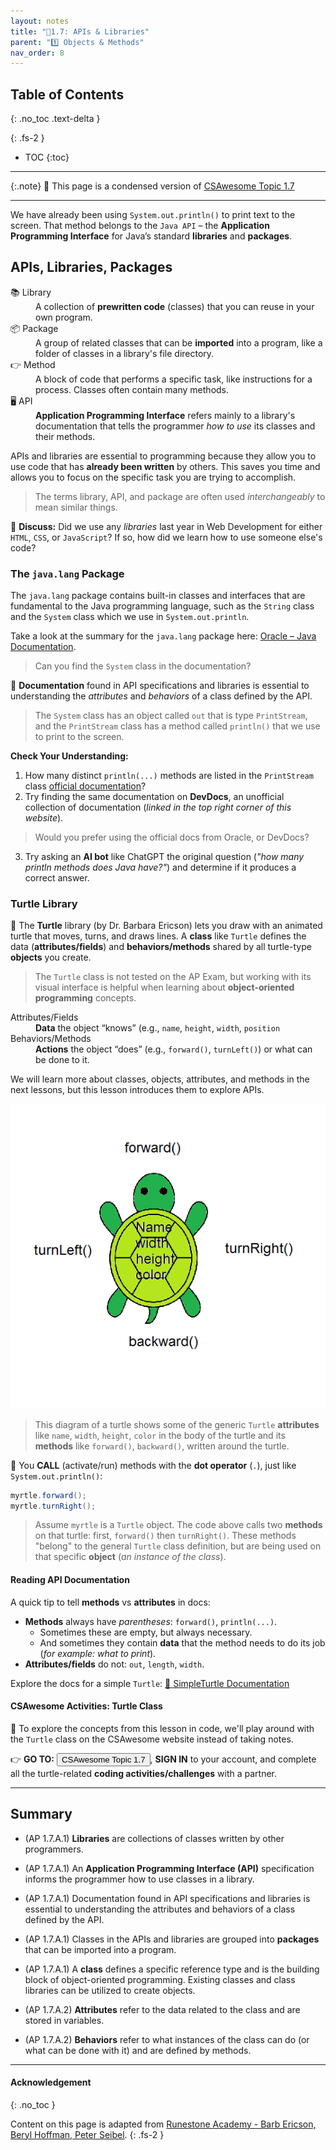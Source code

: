 ```yaml
---
layout: notes
title: "📓1.7: APIs & Libraries" 
parent: "1️⃣ Objects & Methods"
nav_order: 8
---
```


## Table of Contents
{: .no_toc .text-delta }

{: .fs-2 }
- TOC
{:toc}

---

{:.note}
📖 This page is a condensed version of [CSAwesome Topic 1.7](https://runestone.academy/ns/books/published/csawesome2/topic-1-7-APIs-and-libraries.html) 

---

We have already been using `System.out.println()` to print text to the screen. That method belongs to the `Java API` – the **Application Programming Interface** for Java’s standard **libraries** and **packages**.

## APIs, Libraries, Packages

<html>
  <dl>
    <dt>📚 Library</dt>
    <dd>A collection of <strong>prewritten code</strong> (classes) that you can reuse in your own program.</dd>
    <dt>📦 Package</dt>
    <dd>A group of related classes that can be <strong>imported</strong> into a program, like a folder of classes in a library's file directory.</dd>
    <dt>👉 Method</dt>
    <dd>A block of code that performs a specific task, like instructions for a process. Classes often contain many methods.</dd>
    <dt>🖥️ API</dt>
    <dd><strong>Application Programming Interface</strong> refers mainly to a library's documentation that tells the programmer <em>how to use</em> its classes and their methods.</dd>
  </dl>
</html>

APIs and libraries are essential to programming because they allow you to use code that has **already been written** by others. This saves you time and allows you to focus on the specific task you are trying to accomplish.
> The terms library, API, and package are often used _interchangeably_ to mean similar things.

<div class="task" markdown="block">

💬 **Discuss:** Did we use any *libraries* last year in Web Development for either `HTML`, `CSS`, or `JavaScript`? If so, how did we learn how to use someone else's code?

</div>

### The `java.lang` Package

The ``java.lang`` package contains built-in classes and interfaces that are fundamental to the Java programming language, such as the ``String`` class and the ``System`` class which we use in ``System.out.println``. 

Take a look at the summary for the `java.lang` package here: [Oracle – Java Documentation](https://docs.oracle.com/javase/8/docs/api/java/lang/package-summary.html). 
> Can you find the ``System`` class in the documentation?

📖 **Documentation** found in API specifications and libraries is essential to understanding the _attributes_ and _behaviors_ of a class defined by the API. 
> The ``System`` class has an object called ``out`` that is type ``PrintStream``, and the ``PrintStream`` class has a method called ``println()`` that we use to print to the screen. 

<div class="task" markdown="block">

**Check Your Understanding:**  

1. How many distinct `println(...)` methods are listed in the `PrintStream` class [official documentation](https://docs.oracle.com/javase/8/docs/api/java/io/PrintStream.html)?
2. Try finding the same documentation on **DevDocs**, an unofficial collection of documentation (_linked in the top right corner of this website_).
  > Would you prefer using the official docs from Oracle, or DevDocs?
3. Try asking an **AI bot** like ChatGPT the original question (_"how many println methods does Java have?"_) and determine if it produces a correct answer. 

</div>

### Turtle Library

🐢 The **Turtle** library (by Dr. Barbara Ericson) lets you draw with an animated turtle that moves, turns, and draws lines. A **class** like `Turtle` defines the data (**attributes/fields**) and **behaviors/methods** shared by all turtle-type **objects** you create. 
> The `Turtle` class is not tested on the AP Exam, but working with its visual interface is helpful when learning about **object-oriented programming** concepts. 

<html>
  <dl>
    <dt>Attributes/Fields</dt>
    <dd><strong>Data</strong> the object “knows” (e.g., <code>name</code>, <code>height</code>, <code>width</code>, <code>position</code></dd>
    <dt>Behaviors/Methods</dt>
    <dd><strong>Actions</strong> the object “does” (e.g., <code>forward()</code>, <code>turnLeft()</code>) or what can be done to it.</dd>
  </dl>
</html>

We will learn more about classes, objects, attributes, and methods in the next lessons, but this lesson introduces them to explore APIs.

![image-small](Figures/turtleOOD.png)

> This diagram of a turtle shows some of the generic `Turtle` **attributes** like `name`, `width`, `height`, `color` in the body of the turtle and its **methods** like `forward()`, `backward()`, written around the turtle. 

<div class="imp" markdown="block">
  
📣 You **CALL** (activate/run) methods with the **dot operator** (`.`), just like `System.out.println()`:

```java
myrtle.forward();
myrtle.turnRight();
```
> Assume `myrtle` is a `Turtle` object. The code above calls two **methods** on that turtle: first, `forward()` then `turnRight()`. These methods "belong" to the general `Turtle` class definition, but are being used on that specific **object** (_an instance of the class_). 

</div>

#### Reading API Documentation

A quick tip to tell **methods** vs **attributes** in docs:

* **Methods** always have _parentheses_: `forward()`, `println(...)`.
  * Sometimes these are empty, but always necessary.
  * And sometimes they contain **data** that the method needs to do its job (_for example: what to print_).
* **Attributes/fields** do not: `out`, `length`, `width`.

Explore the docs for a simple `Turtle`: [📖 SimpleTurtle Documentation](https://cseweb.ucsd.edu/~ricko/CSE11/turtleClassesDocs/turtleClasses/SimpleTurtle.html)

#### CSAwesome Activities: Turtle Class

<div class="task" markdown="block">

🐢 To explore the concepts from this lesson in code, we'll play around with the `Turtle` class on the CSAwesome website instead of taking notes.  

👉 **GO TO:** <a href="https://runestone.academy/ns/books/published/csawesome2/topic-1-7-APIs-and-libraries.html"><button class="btn">CSAwesome Topic 1.7</button></a>, **SIGN IN** to your account, and complete all the turtle-related **coding activities/challenges** with a partner. 

</div>

---

## Summary

- (AP 1.7.A.1) **Libraries** are collections of classes written by other programmers. 

- (AP 1.7.A.1) An **Application Programming Interface (API)** specification informs the programmer how to use classes in a library. 

- (AP 1.7.A.1) Documentation found in API specifications and libraries is essential to understanding the attributes and behaviors of a class defined by the API. 

- (AP 1.7.A.1) Classes in the APIs and libraries are grouped into **packages** that can be imported into a program. 

- (AP 1.7.A.1) A **class** defines a specific reference type and is the building block of object-oriented programming. Existing classes and class libraries can be utilized to create objects.

- (AP 1.7.A.2) **Attributes** refer to the data related to the class and are stored in variables. 

- (AP 1.7.A.2) **Behaviors** refer to what instances of the class can do (or what can be done with it) and are defined by methods.

---

#### Acknowledgement
{: .no_toc }

Content on this page is adapted from [Runestone Academy - Barb Ericson, Beryl Hoffman, Peter Seibel](https://runestone.academy/ns/books/published/csawesome2/csawesome2.html).
{: .fs-2 }
